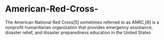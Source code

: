 # American-Red-Cross-
The American National Red Cross[5] sometimes referred to as ANRC,[6] is a nonprofit humanitarian organization that provides emergency assistance, disaster relief, and disaster preparedness education in the United States
